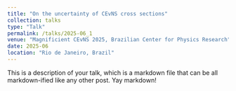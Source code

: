 ```yaml
---
title: "On the uncertainty of CEvNS cross sections"
collection: talks
type: "Talk"
permalink: /talks/2025-06_1
venue: "Magnificient CEvNS 2025, Brazilian Center for Physics Research"
date: 2025-06
location: "Rio de Janeiro, Brazil"
---
```


This is a description of your talk, which is a markdown file that can be all markdown-ified like any other post. Yay markdown!
